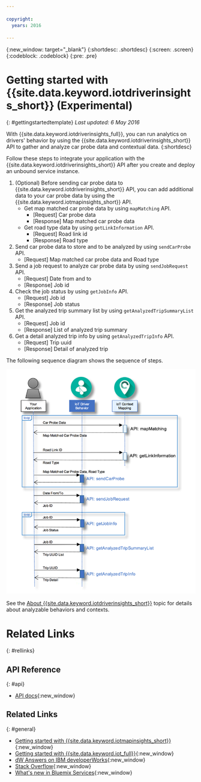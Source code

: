 ```yaml
---

copyright:
  years: 2016

---
```


{:new_window: target="_blank"}
{:shortdesc: .shortdesc}
{:screen: .screen}
{:codeblock: .codeblock}
{:pre: .pre}

# Getting started with {{site.data.keyword.iotdriverinsights_short}} (Experimental)
{: #gettingstartedtemplate}
*Last updated: 6 May 2016*

With {{site.data.keyword.iotdriverinsights_full}}, you can run analytics on drivers' behavior by using the {{site.data.keyword.iotdriverinsights_short}} API to gather and analyze car probe data and contextual data.
{:shortdesc}

Follow these steps to integrate your application with the {{site.data.keyword.iotdriverinsights_short}} API after you create and deploy an unbound service instance. 

1. (Optional) Before sending car probe data to {{site.data.keyword.iotdriverinsights_short}} API, you can add additional data to your car probe data by using the {{site.data.keyword.iotmapinsights_short}} API.
     - Get map matched car probe data by using `mapMatching` API.
        - [Request] Car probe data
        - [Response] Map matched car probe data
     - Get road type data by using `getLinkInformation` API.
        - [Request] Road link id
        - [Response] Road type
2. Send car probe data to store and to be analyzed by using `sendCarProbe` API.
   - [Request] Map matched car probe data and Road type
3. Send a job request to analyze car probe data by using `sendJobRequest` API.
   - [Request] Date from and to
   - [Response] Job id
4. Check the job status by using `getJobInfo` API.
   - [Request] Job id
   - [Response] Job status
5. Get the analyzed trip summary list by using `getAnalyzedTripSummaryList` API.
   - [Request] Job id
   - [Response] List of analyzed trip summary
6. Get a detail analyzed trip info by using `getAnalyzedTripInfo` API.
   - [Request] Trip uuid
   - [Response] Detail of analyzed trip 

The following sequence diagram shows the sequence of steps.

![Typical analysis sequence](images/sequence_diagram.png "Typical analysis sequence")

See the [About {{site.data.keyword.iotdriverinsights_short}}](iotdriverinsights_overview.html) topic for details about analyzable behaviors and contexts. 


# Related Links
{: #rellinks}

## API Reference
{: #api}
* [API docs](https://new-console.ng.bluemix.net/apidocs/193){:new_window}

## Related Links
{: #general}
* [Getting started with {{site.data.keyword.iotmapinsights_short}}](../IotMapInsights/index.html){:new_window}
* [Getting started with {{site.data.keyword.iot_full}}](https://www.ng.bluemix.net/docs/services/IoT/index.html){:new_window}
* [dW Answers on IBM developerWorks](https://developer.ibm.com/answers/topics/iot-driver-behavior){:new_window}
* [Stack Overflow](http://stackoverflow.com/questions/tagged/iot-driver-behavior){:new_window}
* [What's new in Bluemix Services](http://www.ng.bluemix.net/docs/whatsnew/index.html#services_category){:new_window}

